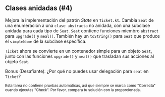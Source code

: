 ## Clases anidadas (#4)

Mejora la implementación del patrón *State* en `Ticket.kt`. Cambia `Seat` de una enumeración a una `clase abstracta` no anidada, con una subclase anidada para cada tipo de `Seat`. `Seat` contiene funciones miembro `abstract` para `upgrade()` y `meal()`. También hay un `toString()` para `Seat` que produce el `simpleName` de la subclase específica.

`Ticket` ahora se convierte en un contenedor simple para un objeto `Seat`, junto con las funciones `upgrade()` y `meal()` que trasladan sus acciones al objeto `Seat`.

Bonus (Desafiante): ¿Por qué no puedes usar delegación para `seat` en `Ticket`?

<sub> Esta tarea no contiene pruebas automáticas, así que siempre se marca como "Correcta" cuando ejecutas "Check". Por favor, compara tu solución con la proporcionada. </sub>